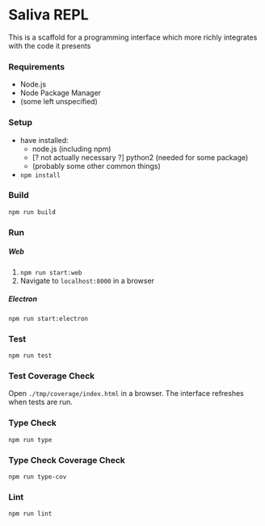 # Saliva REPL

This is a scaffold for a programming interface which more richly integrates with the code it presents

### Requirements
* Node.js
* Node Package Manager
* (some left unspecified)

### Setup
* have installed:
  * node.js (including npm)
  * [? not actually necessary ?] python2 (needed for some package)
  * (probably some other common things)
* `npm install`

### Build
```shell
npm run build
```

### Run

##### Web
1. `npm run start:web`
2. Navigate to `localhost:8000` in a browser

##### Electron
```shell
npm run start:electron
```

### Test
```shell
npm run test
```

### Test Coverage Check
Open `./tmp/coverage/index.html` in a browser. The interface refreshes when tests are run.

### Type Check
```shell
npm run type
```

### Type Check Coverage Check
```shell
npm run type-cov
```

### Lint
```shell
npm run lint
```
